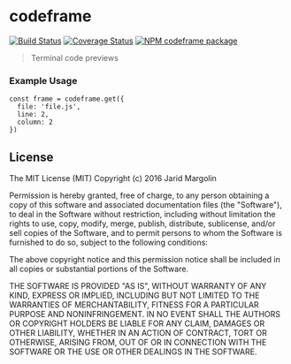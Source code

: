# codeframe

[![Build Status](https://travis-ci.org/jaridmargolin/codeframe.svg?branch=master)](https://travis-ci.org/jaridmargolin/codeframe) [![Coverage Status](https://coveralls.io/repos/github/jaridmargolin/codeframe/badge.svg?branch=master)](https://coveralls.io/github/jaridmargolin/codeframe?branch=master) [![NPM codeframe package](https://img.shields.io/npm/v/codeframe.svg)](https://npmjs.org/package/codeframe)

> Terminal code previews


### Example Usage

```
const frame = codeframe.get({
  file: 'file.js',
  line: 2,
  column: 2
})
```


## License

The MIT License (MIT) Copyright (c) 2016 Jarid Margolin

Permission is hereby granted, free of charge, to any person obtaining a copy of this software and associated documentation files (the "Software"), to deal in the Software without restriction, including without limitation the rights to use, copy, modify, merge, publish, distribute, sublicense, and/or sell copies of the Software, and to permit persons to whom the Software is furnished to do so, subject to the following conditions:

The above copyright notice and this permission notice shall be included in all copies or substantial portions of the Software.

THE SOFTWARE IS PROVIDED "AS IS", WITHOUT WARRANTY OF ANY KIND, EXPRESS OR IMPLIED, INCLUDING BUT NOT LIMITED TO THE WARRANTIES OF MERCHANTABILITY, FITNESS FOR A PARTICULAR PURPOSE AND NONINFRINGEMENT. IN NO EVENT SHALL THE AUTHORS OR COPYRIGHT HOLDERS BE LIABLE FOR ANY CLAIM, DAMAGES OR OTHER LIABILITY, WHETHER IN AN ACTION OF CONTRACT, TORT OR OTHERWISE, ARISING FROM, OUT OF OR IN CONNECTION WITH THE SOFTWARE OR THE USE OR OTHER DEALINGS IN THE SOFTWARE.